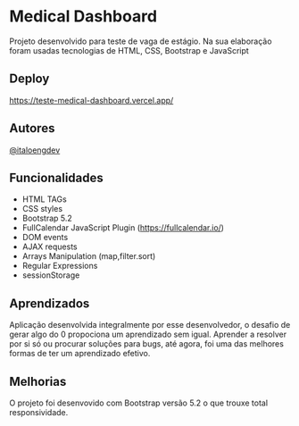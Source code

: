 
# Medical Dashboard

Projeto desenvolvido para teste de vaga de estágio. Na sua elaboração foram usadas tecnologias de HTML, CSS, Bootstrap e JavaScript


## Deploy

https://teste-medical-dashboard.vercel.app/



## Autores

[@italoengdev](https://www.github.com/italoengdev)



## Funcionalidades

- HTML TAGs
- CSS styles
- Bootstrap 5.2
- FullCalendar JavaScript Plugin (https://fullcalendar.io/)
- DOM events
- AJAX requests
- Arrays Manipulation (map,filter.sort)
- Regular Expressions
- sessionStorage






## Aprendizados

Aplicação desenvolvida integralmente por esse desenvolvedor, o desafio de gerar algo do 0 propociona um aprendizado sem igual.
Aprender a resolver por si só ou procurar soluções para bugs, até agora, foi uma das melhores formas de ter um aprendizado efetivo.


## Melhorias

O projeto foi desenvovido com Bootstrap versão 5.2 o que trouxe total responsividade.

